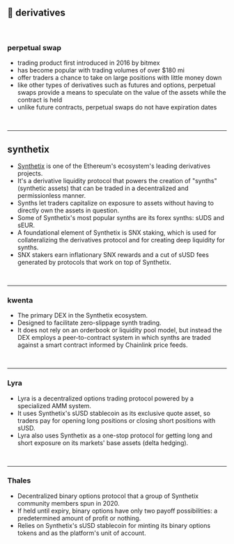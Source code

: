 ## 🥬 derivatives

<br>

### perpetual swap

* trading product first introduced in 2016 by bitmex
* has become popular with trading volumes of over $180 mi
* offer traders a chance to take on large positions with little money down
* like other types of derivatives such as futures and options, perpetual swaps provide a means to speculate on the value of the assets while the contract is held
* unlike future contracts, perpetual swaps do not have expiration dates



<br>

----

## synthetix

* [Synthetix](https://synthetix.io/) is one of the Ethereum's ecosystem's leading derivatives projects.
* It's a derivative liquidity protocol that powers the creation of "synths" (synthetic assets) that can be traded in a decentralized and permissionless manner.
* Synths let traders capitalize on exposure to assets without having to directly own the assets in question.
* Some of Synthetix's most popular synths are its forex synths: sUDS and sEUR.
* A foundational element of Synthetix is SNX staking, which is used for collateralizing the derivatives protocol and for creating deep liquidity for synths.
* SNX stakers earn inflationary SNX rewards and a cut of sUSD fees generated by protocols that work on top of Synthetix. 

<br>

---

### kwenta

* The primary DEX in the Synthetix ecosystem.
* Designed to facilitate zero-slippage synth trading.
* It does not rely on an orderbook or liquidity pool model, but instead the DEX employs a peer-to-contract system in which synths are traded against a smart contract informed by Chainlink price feeds.

<br>


---

### Lyra

* Lyra is a decentralized options trading protocol powered by a specialized AMM system.
* It uses Synthetix's sUSD stablecoin as its exclusive quote asset, so traders pay for opening long positions or closing short positions with sUSD.
* Lyra also uses Synthetix as a one-stop protocol for getting long and short exposure on its markets' base assets (delta hedging).

<br>


---

### Thales

* Decentralized binary options protocol that a group of Synthetix community members spun in 2020.
* If held until expiry, binary options have only two payoff possibilities: a predetermined amount of profit or nothing.
* Relies on Synthetix's sUSD stablecoin for minting its binary options tokens and as the platform's unit of account.




